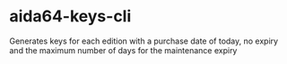 # aida64-keys-cli

Generates keys for each edition with a purchase date of today, no expiry and the maximum number of days for the maintenance expiry
